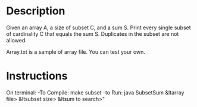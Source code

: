 # Description
Given an array A, a size of subset C, and a sum S. Print every single subset of cardinality C that equals the sum S. Duplicates in the subset are not allowed.

Array.txt is a sample of array file. You can test your own.

# Instructions
On terminal:
-To Compile: make subset
-to Run: java SubsetSum &ltarray file> &ltsubset size> &ltsum to search>"
